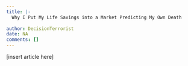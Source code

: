 ```yaml
---
title: |-
  Why I Put My Life Savings into a Market Predicting My Own Death
                 
author: DecisionTerrorist
date: NA
comments: []
---
```


[insert article here]